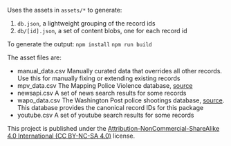 Uses the assets in `assets/*` to generate:
1) `db.json`, a lightweight grouping of the record ids
2) `db/[id].json`, a set of content blobs, one for each record id

To generate the output:
`npm install`
`npm run build`

The asset files are:
- manual_data.csv
    Manually curated data that overrides all other records. Use this for manually fixing or extending existing records
- mpv_data.csv
    The Mapping Police Violence database, [source](https://mappingpoliceviolence.org/)
- newsapi.csv
    A set of news search results for some records
- wapo_data.csv
    The Washington Post police shootings database, [source](https://github.com/washingtonpost/data-police-shootings). This
    database provides the canonical record IDs for this package
- youtube.csv
    A set of youtube search results for some records

This project is published under the [Attribution-NonCommercial-ShareAlike 4.0 International (CC BY-NC-SA 4.0)](https://creativecommons.org/licenses/by-nc-sa/4.0/) license.